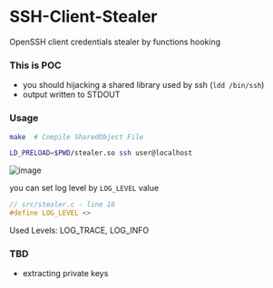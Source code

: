 # SSH-Client-Stealer
OpenSSH client credentials stealer by functions hooking

### This is POC

- you should hijacking a shared library used by ssh (`ldd /bin/ssh`)
- output written to STDOUT

### Usage

```bash
make  # Compile SharedObject File

LD_PRELOAD=$PWD/stealer.so ssh user@localhost
```

![image](https://github.com/eyalasulin999/SSH-Client-Stealer/assets/41264556/c63d9d4c-d70a-4cca-9ef7-21e65366dcef)

you can set log level by `LOG_LEVEL` value

```c
// src/stealer.c - line 16
#define LOG_LEVEL <>
```

Used Levels: LOG_TRACE, LOG_INFO

### TBD

- extracting private keys
